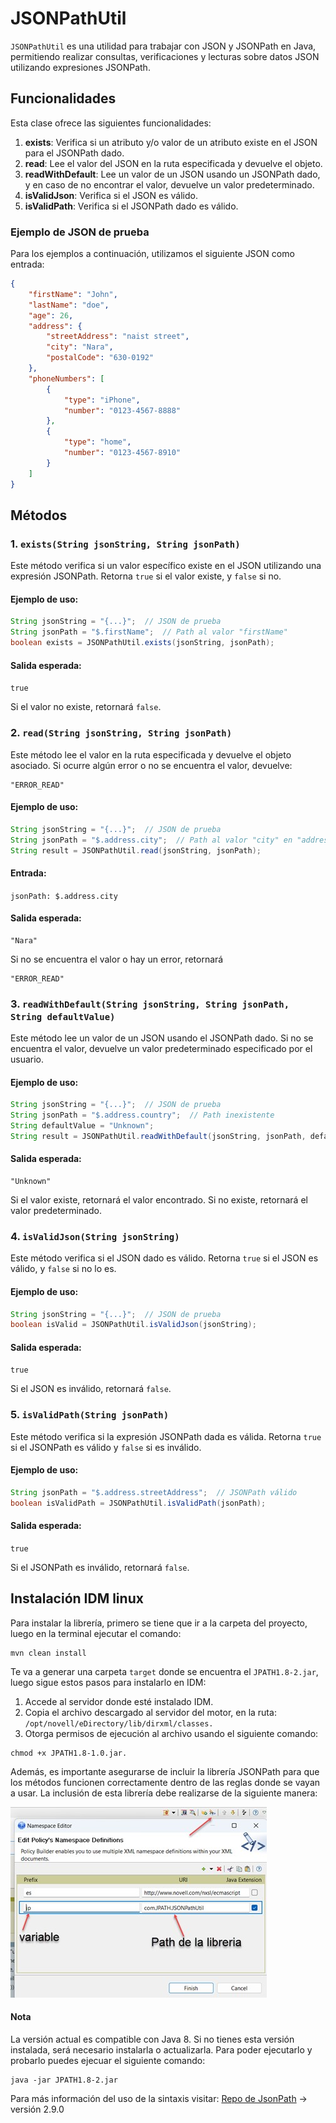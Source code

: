 # JSONPathUtil

`JSONPathUtil` es una utilidad para trabajar con JSON y JSONPath en Java, permitiendo realizar consultas, verificaciones y lecturas sobre datos JSON utilizando expresiones JSONPath.

## Funcionalidades

Esta clase ofrece las siguientes funcionalidades:

1. **exists**: Verifica si un atributo y/o valor de un atributo existe en el JSON para el JSONPath dado.
2. **read**: Lee el valor del JSON en la ruta especificada y devuelve el objeto.
3. **readWithDefault**: Lee un valor de un JSON usando un JSONPath dado, y en caso de no encontrar el valor, devuelve un valor predeterminado.
4. **isValidJson**: Verifica si el JSON es válido.
5. **isValidPath**: Verifica si el JSONPath dado es válido.

### Ejemplo de JSON de prueba

Para los ejemplos a continuación, utilizamos el siguiente JSON como entrada:

```json
{
    "firstName": "John",
    "lastName": "doe",
    "age": 26,
    "address": {
        "streetAddress": "naist street",
        "city": "Nara",
        "postalCode": "630-0192"
    },
    "phoneNumbers": [
        {
            "type": "iPhone",
            "number": "0123-4567-8888"
        },
        {
            "type": "home",
            "number": "0123-4567-8910"
        }
    ]
}
```
## Métodos

### 1. `exists(String jsonString, String jsonPath)`

Este método verifica si un valor específico existe en el JSON utilizando una expresión JSONPath. Retorna `true` si el valor existe, y `false` si no.

#### Ejemplo de uso:

```java
String jsonString = "{...}";  // JSON de prueba
String jsonPath = "$.firstName";  // Path al valor "firstName"
boolean exists = JSONPathUtil.exists(jsonString, jsonPath);
```

#### Salida esperada:
`true`

Si el valor no existe, retornará `false`.

### 2. `read(String jsonString, String jsonPath)`

Este método lee el valor en la ruta especificada y devuelve el objeto asociado. Si ocurre algún error o no se encuentra el valor, devuelve: 

```text
"ERROR_READ"

``` 

#### Ejemplo de uso:

```java
String jsonString = "{...}";  // JSON de prueba
String jsonPath = "$.address.city";  // Path al valor "city" en "address"
String result = JSONPathUtil.read(jsonString, jsonPath);
```

#### Entrada:
`jsonPath: $.address.city`

#### Salida esperada:
```text
"Nara"

```

Si no se encuentra el valor o hay un error, retornará
```text
"ERROR_READ"

```

### 3. `readWithDefault(String jsonString, String jsonPath, String defaultValue)`

Este método lee un valor de un JSON usando el JSONPath dado. Si no se encuentra el valor, devuelve un valor predeterminado especificado por el usuario.

#### Ejemplo de uso:

```java
String jsonString = "{...}";  // JSON de prueba
String jsonPath = "$.address.country";  // Path inexistente
String defaultValue = "Unknown";
String result = JSONPathUtil.readWithDefault(jsonString, jsonPath, defaultValue);
```

#### Salida esperada:
```text
"Unknown"

```

Si el valor existe, retornará el valor encontrado. Si no existe, retornará el valor predeterminado.

### 4. `isValidJson(String jsonString)`

Este método verifica si el JSON dado es válido. Retorna `true` si el JSON es válido, y `false` si no lo es.

#### Ejemplo de uso:

```java
String jsonString = "{...}";  // JSON de prueba
boolean isValid = JSONPathUtil.isValidJson(jsonString);
```

#### Salida esperada:
`true`

Si el JSON es inválido, retornará `false`.

### 5. `isValidPath(String jsonPath)`

Este método verifica si la expresión JSONPath dada es válida. Retorna `true` si el JSONPath es válido y `false` si es inválido.

#### Ejemplo de uso:

```java
String jsonPath = "$.address.streetAddress";  // JSONPath válido
boolean isValidPath = JSONPathUtil.isValidPath(jsonPath);
```

#### Salida esperada:
`true`

Si el JSONPath es inválido, retornará `false`.

## Instalación IDM linux
Para instalar la librería, primero se tiene que ir a la carpeta del proyecto, luego en la terminal ejecutar el comando:
```terminal maven
mvn clean install
```
Te va a generar una carpeta `target` donde se encuentra el `JPATH1.8-2.jar`, luego sigue estos pasos para instalarlo en IDM:

1. Accede al servidor donde esté instalado IDM.
2. Copia el archivo descargado al servidor del motor, en la ruta:
   `/opt/novell/eDirectory/lib/dirxml/classes.`
3. Otorga permisos de ejecución al archivo usando el siguiente comando:
```terminal linux
chmod +x JPATH1.8-1.0.jar.
```

Además, es importante asegurarse de incluir la librería JSONPath para que los métodos funcionen correctamente dentro de las reglas donde se vayan a usar. La inclusión de esta librería debe realizarse de la siguiente manera:

![](https://github.com/MoGoX123/JPATH1.8/blob/master/images/path%20libreria%20idm.jpg)

#### Nota
La versión actual es compatible con Java 8. Si no tienes esta versión instalada, será necesario instalarla o actualizarla. Para poder ejecutarlo y probarlo puedes ejecuar el siguiente comando:
```terminal java
java -jar JPATH1.8-2.jar
```

Para más información del uso de la sintaxis visitar: 
[Repo de JsonPath](https://github.com/json-path/JsonPath) -> versión 2.9.0 
